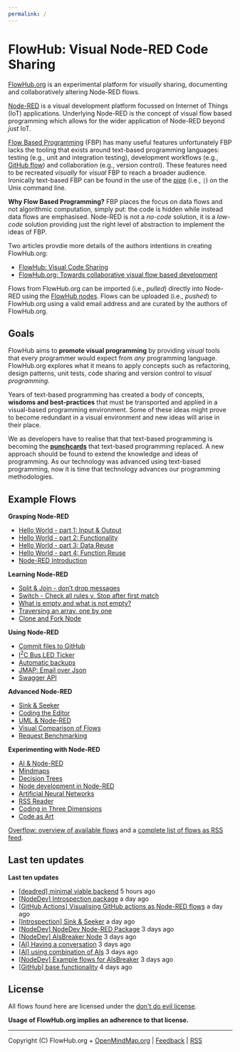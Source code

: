 ```yaml
---
permalink: /
---
```


# FlowHub: Visual Node-RED Code Sharing

[FlowHub.org](https://flowhub.org) is an experimental platform for *visually* sharing, documenting and collaboratively altering Node-RED flows. 

[Node-RED](https://nodered.org) is a visual development platform focussed on Internet of Things (IoT) applications. Underlying Node-RED is the concept of visual flow based programming which allows for the wider application of Node-RED beyond *just* IoT. 

[Flow Based Programming](https://jpaulm.github.io/fbp/index.html) (FBP) has many useful features unfortunately FBP lacks the tooling that exists around text-based programming languages: testing (e.g., unit and integration testing), development workflows (e.g., [GitHub flow](https://docs.github.com/en/get-started/quickstart/github-flow)) and collaboration (e.g., version control). These features need to be recreated *visually* for *visual* FBP to reach a broader audience. Ironically text-based FBP can be found in the use of the [pipe](https://en.wikipedia.org/wiki/Pipeline_(Unix)) (i.e., `|`) on the Unix command line.

**Why Flow Based Programming?** FBP places the focus on data flows and not algorithmic computation, simply put: the code is hidden while instead data flows are emphasised. Node-RED is not a *no-code* solution, it is a *low-code* solution providing just the right level of abstraction to implement the ideas of FBP.

Two articles provdie more details of the authors intentions in creating FlowHub.org:

- [FlowHub: Visual Code Sharing](https://blog.openmindmap.org/blog/flowhub)
- [FlowHub.org: Towards collaborative visual flow based development](https://blog.openmindmap.org/blog/flowhub-collaborative-code-sharing)

Flows from FlowHub.org can be imported (i.e., *pulled*) directly into Node-RED using the [FlowHub nodes](https://flows.nodered.org/node/@gregoriusrippenstein/node-red-contrib-flowhub). Flows can be uploaded (i.e., *pushed*) to FlowHub.org using a valid email address and are curated by the authors of FlowHub.org.

## Goals

FlowHub aims to **promote visual programming** by providing *visual* tools that every programmer would expect from *any* programming language. FlowHub.org explores what it means to apply concepts such as refactoring, design patterns, unit tests, code sharing and version control to *visual programming*. 

Years of text-based programming has created a body of concepts, **wisdoms and best-practices** that must be transported and applied in a visual-based programming environment. Some of these ideas might prove to become redundant in a visual environment and new ideas will arise in their place.

We as developers have to realise that that text-based programming is becoming the **[punchcards](https://en.wikipedia.org/wiki/Punched_card)** that text-based programming replaced. A new approach should be found to extend the knowledge and ideas of programming. As our technology was advanced using text-based programming, now it is time that technology advances our programming methodologies.

## Example Flows

<p><strong>Grasping Node-RED</strong></p>
<ul>
<li><a href="https://flowhub.org/f/7bac2d969ad2969f" target="_blank" rel="noopener">Hello World - part 1: Input &amp; Output</a></li>
<li><a href="https://flowhub.org/f/2817a602bd1ba715" target="_blank" rel="noopener">Hello World - part 2: Functionality</a></li>
<li><a href="https://flowhub.org/f/722b6181086e9abe" target="_blank" rel="noopener">Hello World - part 3: Data Reuse</a></li>
<li><a href="https://flowhub.org/f/67a6db53dc49ae4c" target="_blank" rel="noopener">Hello World - part 4: Function Reuse</a></li>
<li><a href="https://flowhub.org/f/7f8714fa6e835a2a" target="_blank" rel="noopener">Node-RED Introduction</a></li>
</ul>
<p><strong>Learning Node-RED</strong></p>
<ul>
<li><a href="https://flowhub.org/f/1cf772ae2066495e" target="_blank" rel="noopener">Split &amp; Join - don’t drop messages</a></li>
<li><a href="https://flowhub.org/f/ea246f68766c8630" target="_blank" rel="noopener">Switch - Check all rules v. Stop after first match</a></li>
<li><a href="https://flowhub.org/f/431fa52279b0d11b" target="_blank" rel="noopener">What is empty and what is not empty?</a></li>
<li><a href="https://flowhub.org/f/ee720fe66c056d22" target="_blank" rel="noopener">Traversing an array, one by one</a></li>
<li><a href="https://flowhub.org/f/36f1ec196998b047" target="_blank" rel="noopener">Clone and Fork Node</a></li>
</ul>
<p><strong>Using Node-RED</strong></p>
<ul>
<li><a href="https://flowhub.org/f/31ea3193ec1a2117" target="_blank" rel="noopener">Commit files to GitHub</a></li>
<li><a href="https://flowhub.org/f/be2109bba90b6c5a" target="_blank" rel="noopener">I<sup>2</sup>C Bus LED Ticker</a></li>
<li><a href="https://flowhub.org/f/c9abaaed2623d0fb" target="_blank" rel="noopener">Automatic backups</a></li>
<li><a href="https://flowhub.org/f/90196166b57a77e5" target="_blank" rel="noopener">JMAP: Email over Json</a></li>
<li><a href="https://flowhub.org/f/49221ed0e76e27c3" target="_blank" rel="noopener">Swagger API</a></li>
</ul>
<p><strong>Advanced Node-RED</strong></p>
<ul>
<li><a href="https://flowhub.org/f/139a816449acd89f" target="_blank" rel="noopener">Sink &amp; Seeker</a></li>
<li><a href="https://flowhub.org/f/e02ba6e534f7a0f4" target="_blank" rel="noopener">Coding the Editor</a></li>
<li><a href="https://flowhub.org/f/6e54d62e53ab5b6d" target="_blank" rel="noopener">UML &amp; Node-RED</a></li>
<li><a href="https://flowhub.org/f/bd2901f55cfc55ef" target="_blank" rel="noopener">Visual Comparison of Flows</a></li>
<li><a href="https://flowhub.org/f/e46be6066ea2231c" target="_blank" rel="noopener">Request Benchmarking</a></li>
</ul>
<p><strong>Experimenting with Node-RED</strong></p>
<ul>
<li><a href="https://flowhub.org/f/e1ff991f249109b1" target="_blank" rel="noopener">AI &amp; Node-RED</a></li>
<li><a href="https://flowhub.org/f/e642c9a2598507ed" target="_blank" rel="noopener">Mindmaps</a></li>
<li><a href="https://flowhub.org/f/e51c499288aa059c" target="_blank" rel="noopener">Decision Trees</a></li>
<li><a href="https://flowhub.org/f/d0506e991d512ace" target="_blank" rel="noopener">Node development in Node-RED</a></li>
<li><a href="https://flowhub.org/f/f7e009091ef2d6b0" target="_blank" rel="noopener">Artificial Neural Networks</a></li>
<li><a href="https://flowhub.org/f/95e41632f97921ad" target="_blank" rel="noopener">RSS Reader</a></li>
<li><a href="https://flowhub.org/f/5f0c36ed4bd03058" target="_blank" rel="noopener">Coding in Three Dimensions</a></li>
<li><a href="https://flowhub.org/f/6c8ce462533a1da4" target="_blank" rel="noopener">Code as Art</a></li>
</ul>


[Overflow: overview of available flows](https://flowhub.org/f/611c047e656989ae) and a [complete list of flows as RSS feed](https://flows.flowhub.org/feed.xml).

## Last ten updates

<p><strong>Last ten updates</strong></p>
<ul>
<li><a href="https://flowhub.org/f/15cc9fb0e94d56cd" target="_blank" rel="noopener">[deadred] minimal viable backend</a> 5 hours ago</li>
<li><a href="https://flowhub.org/f/d73d76db3df96ba2" target="_blank" rel="noopener">[NodeDev] Introspection package</a> a day ago</li>
<li><a href="https://flowhub.org/f/dd3cb2217a01efae" target="_blank" rel="noopener">[GitHub Actions] Visualising GitHub actions as Node-RED flows</a> a day ago</li>
<li><a href="https://flowhub.org/f/139a816449acd89f" target="_blank" rel="noopener">[Introspection] Sink &amp; Seeker</a> a day ago</li>
<li><a href="https://flowhub.org/f/b92be5062203ff69" target="_blank" rel="noopener">[NodeDev] NodeDev Node-RED Package</a> 3 days ago</li>
<li><a href="https://flowhub.org/f/135a1cd9aa3419cb" target="_blank" rel="noopener">[NodeDev] AIsBreaker Node</a> 3 days ago</li>
<li><a href="https://flowhub.org/f/aaab9308f8fbb2c5" target="_blank" rel="noopener">[AI] Having a conversation</a> 3 days ago</li>
<li><a href="https://flowhub.org/f/e1ff991f249109b1" target="_blank" rel="noopener">[AI] using combination of AIs</a> 3 days ago</li>
<li><a href="https://flowhub.org/f/abbc8ccc5dd2e5d8" target="_blank" rel="noopener">[NodeDev] Example flows for AIsBreaker</a> 3 days ago</li>
<li><a href="https://flowhub.org/f/390ee0021ded4910" target="_blank" rel="noopener">[GitHub] base functionality</a> 4 days ago</li>
</ul>


## License

All flows found here are licensed under the [don't do evil license](https://raw.githubusercontent.com/gorenje/flows.flowhub.org/main/LICENSE).

**Usage of FlowHub.org implies an adherence to that license.**

---
Copyright (C) FlowHub.org + [OpenMindMap.org](https://blog.openmindmap.org) | [Feedback](mailto:feedback.frontpage@flowhub.org) | [RSS](https://flows.flowhub.org/feed.xml)
